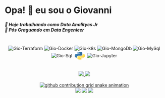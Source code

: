 <div>
    <h1> Opa! 👋 eu sou o Giovanni </h1>
    <h5>
     🔎 Hoje trabalhando como Data Analitycs Jr<br/>
     📘 Pós Graguando em Data Engenieer
    </h5>
    <div style="display: inline_block" align="center"><br>
      <img align="center" alt="Gio-Terraform" height="30" width="40" src="https://cdn.jsdelivr.net/gh/devicons/devicon/icons/terraform/terraform-original.svg" />
      <img align="center" alt="Gio-Docker" height="30" width="40" src="https://cdn.jsdelivr.net/gh/devicons/devicon/icons/docker/docker-plain.svg" />
      <img align="center" alt="Gio-k8s" height="30" width="40" src="https://cdn.jsdelivr.net/gh/devicons/devicon/icons/kubernetes/kubernetes-plain.svg" />
      <img align="center" alt="Gio-MongoDb" height="30" width="40" src="https://cdn.jsdelivr.net/gh/devicons/devicon/icons/mongodb/mongodb-original.svg" />
      <img align="center" alt="Gio-MySql" height="30" width="40" src="https://cdn.jsdelivr.net/gh/devicons/devicon/icons/mysql/mysql-original.svg" />
      <img align="center" alt="Gio-Sql" height="30" width="40" src="https://cdn.jsdelivr.net/gh/devicons/devicon/icons/microsoftsqlserver/microsoftsqlserver-plain.svg" />
      <img align="center" alt="Gio-Python" height="30" width="40" src="https://raw.githubusercontent.com/devicons/devicon/master/icons/python/python-original.svg">
      <img align="center" alt="Gio-Jupyter" height="30" width="40" src="https://cdn.jsdelivr.net/gh/devicons/devicon/icons/jupyter/jupyter-original-wordmark.svg" />
   </div>
   </br>
  <div style="display: inline_block" align="center"><br>
    <a href="https://github.com/giovannigomesgt">
    <img height = "180em" src = "https://github-readme-stats.vercel.app/api/top-langs/?username=giovannigomesgt&layout=compact&theme=tokyonight">
    <img height = "180em" src = "https://github-readme-stats.vercel.app/api?username=giovannigomesgt&show_icons=true&theme=tokyonight">
  </div>
  <br>
    
  <div align="center">
    <img alt="github contribution grid snake animation" src="https://github.com/giovannigomesgt/giovannigomesgt/blob/output/github-contribution-grid-snake.svg">
  </div>
    
      
  <div style="display: inline_block" align="center"> 
    <a href = "mailto:giovannigleocadio@gmail.com">
        <img src="https://img.shields.io/badge/-Gmail-%23333?style=for-the-badge&logo=gmail&logoColor=white" target="_blank"></a>
    <a href="https://www.instagram.com/_giovannigt/" target="_blank">
        <img src="https://img.shields.io/badge/-Instagram-%23E4405F?style=for-the-badge&logo=instagram&logoColor=white" target="_blank"></a>
    <a href="https://www.linkedin.com/in/giovannigomesgt/" target="_blank"><img src="https://img.shields.io/badge/-LinkedIn-%230077B5?style=for-the-badge&logo=linkedin&logoColor=white" target="_blank"></a>  
  </div>  
  
  
  
</div>
